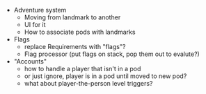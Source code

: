 * Adventure system
	* Moving from landmark to another
	* UI for it
	* How to associate pods with landmarks
* Flags
	* replace Requirements with "flags"?
	* Flag processor (put flags on stack, pop them out to evalute?)
* "Accounts"
	* how to handle a player that isn't in a pod
	* or just ignore, player is in a pod until moved to new pod?
	* what about player-the-person level triggers?

